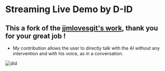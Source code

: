 # Streaming Live Demo by D-ID

## This a fork of the [jjmlovesgit's work](https://github.com/jjmlovesgit/D-id_Streaming_Chatgpt), thank you for your great job !

- My contribution allows the user to directly talk with the AI without any intervention and with his voice, as in a conversation.

![did](https://github.com/VictorRios-hub/D-id_Streaming_Chatgpt/assets/99796369/a2c057b5-a4b2-4cd9-a0b6-8a42c0213f75)
